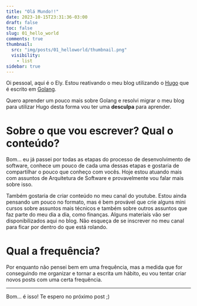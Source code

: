 ```yaml
---
title: "Olá Mundo!!"
date: 2023-10-15T23:31:36-03:00
draft: false
toc: false
slug: 01_hello_world
comments: true
thumbnail:
  src: "img/posts/01_helloworld/thumbnail.png"
  visibility:
    - list
sidebar: true
---
```


Oi pessoal, aqui é o Ely. Estou reativando o meu blog utilizando o
[Hugo](https://gohugo.io/) que é escrito em [Golang](https://go.dev/).

Quero aprender um pouco mais sobre Golang e resolvi migrar o meu blog para
utilizar Hugo desta forma vou ter uma **desculpa** para aprender.

<!--more-->

# Sobre o que vou escrever? Qual o conteúdo?

Bom... eu já passei por todas as etapas do processo de desenvolvimento de
software, conhece um pouco de cada uma dessas etapas e gostaria de compartilhar
o pouco que conheço com vocês. Hoje estou atuando mais com assuntos de
Arquitetura de Software e provavelmente vou falar mais sobre isso.

Também gostaria de criar conteúdo no meu canal do youtube. Estou ainda pensando
um pouco no formato, mas é bem provável que crie alguns mini cursos sobre
assuntos mais técnicos e também sobre outros assuntos que faz parte do meu dia
a dia, como finanças. Alguns materiais vão ser disponibilizados aqui no blog.
Não esqueça de se inscrever no meu canal para ficar por dentro do que está
rolando.


# Qual a frequência?

Por enquanto não pensei bem em uma frequência, mas a medida que for conseguindo
me organizar e tornar a escrita um hábito, eu vou tentar criar novos posts com
uma certa frequência.

----
Bom... é isso! Te espero no próximo post ;)
